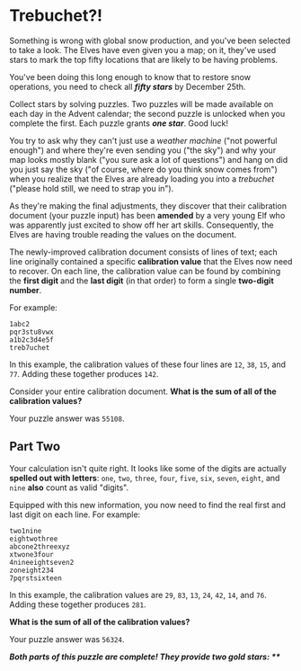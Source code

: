 # Trebuchet?!

Something is wrong with global snow production, and you've been selected to take a look. The Elves have even given
you a map; on it, they've used stars to mark the top fifty locations that are likely to be having problems.

You've been doing this long enough to know that to restore snow operations,
you need to check all _**fifty stars**_ by December 25th.

Collect stars by solving puzzles. Two puzzles will be made available on each day in the Advent calendar;
the second puzzle is unlocked when you complete the first. Each puzzle grants _**one star**_. Good luck!

You try to ask why they can't just use a _weather machine_ ("not powerful enough") and where they're even sending you
("the sky") and why your map looks mostly blank ("you sure ask a lot of questions") and hang on did you just say
the sky ("of course, where do you think snow comes from") when you realize that the Elves are already loading you into
a _trebuchet_ ("please hold still, we need to strap you in").

As they're making the final adjustments, they discover that their calibration document (your puzzle input) has been
**amended** by a very young Elf who was apparently just excited to show off her art skills. Consequently, the Elves are
having trouble reading the values on the document.

The newly-improved calibration document consists of lines of text; each line originally contained a specific
**calibration value** that the Elves now need to recover. On each line, the calibration value can be found by combining
the **first digit** and the **last digit** (in that order) to form a single **two-digit number**.

For example:
```
1abc2
pqr3stu8vwx
a1b2c3d4e5f
treb7uchet
```

In this example, the calibration values of these four lines are `12`, `38`, `15`, and `77`.
Adding these together produces `142`.

Consider your entire calibration document. **What is the sum of all of the calibration values?**

Your puzzle answer was `55108`.

## Part Two
Your calculation isn't quite right. It looks like some of the digits are actually **spelled out with letters**:
`one`, `two`, `three`, `four`, `five`, `six`, `seven`, `eight`, and `nine` **also** count as valid "digits".

Equipped with this new information, you now need to find the real first and last digit on each line. For example:
```
two1nine
eightwothree
abcone2threexyz
xtwone3four
4nineeightseven2
zoneight234
7pqrstsixteen
```
In this example, the calibration values are `29`, `83`, `13`, `24`, `42`, `14`, and `76`.
Adding these together produces `281`.

**What is the sum of all of the calibration values?**

Your puzzle answer was `56324`.

*__Both parts of this puzzle are complete! They provide two gold stars: **__*

